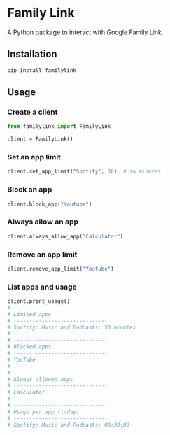 # Family Link

A Python package to interact with Google Family Link.

## Installation

```bash
pip install familylink
```

## Usage

### Create a client

```python
from familylink import FamilyLink

client = FamilyLink()
```

### Set an app limit

```python
client.set_app_limit("Spotify", 30)  # in minutes
```

### Block an app

```python
client.block_app("Youtube")
```

### Always allow an app

```python
client.always_allow_app("Calculator")
```

### Remove an app limit

```python
client.remove_app_limit("Youtube")
```

### List apps and usage

```python
client.print_usage()
# ------------------------------
# Limited apps
# ------------------------------
# Spotify: Music and Podcasts: 30 minutes
# 
# ------------------------------
# Blocked apps
# ------------------------------
# YouTube
# 
# ------------------------------
# Always allowed apps
# ------------------------------
# Calculator
# 
# ------------------------------
# Usage per app (today)
# ------------------------------
# Spotify: Music and Podcasts: 00:30:09
```
